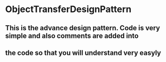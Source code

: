 # ObjectTransferDesignPattern
## This is the advance design pattern. Code is very simple and also comments are added into 
## the code so that you will understand very easyly
